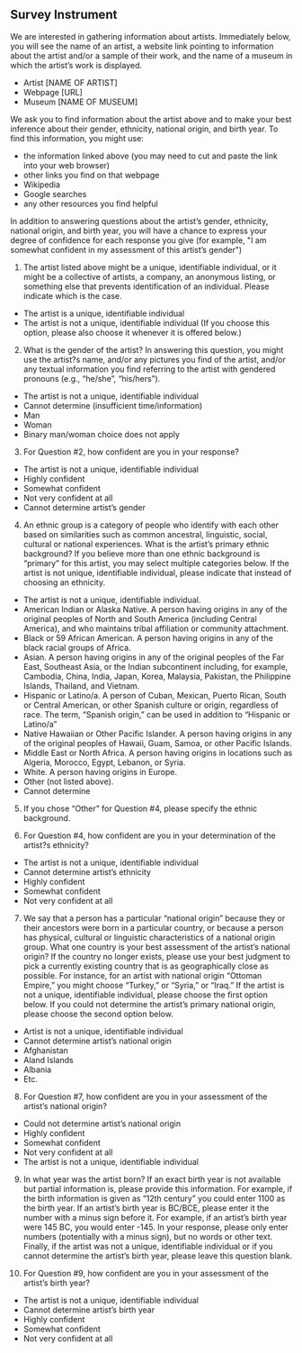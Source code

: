 ## Survey Instrument

We are interested in gathering information about artists. Immediately below, you will see the name of an artist, a website link
pointing to information about the artist and/or a sample of their work, and the name of a museum in which the artist’s work is
displayed.
- Artist [NAME OF ARTIST]
- Webpage [URL]
- Museum [NAME OF MUSEUM]

We ask you to find information about the artist above and to make your best inference about their gender, ethnicity, national
origin, and birth year. To find this information, you might use:
- the information linked above (you may need to cut and paste the link into your web browser)
- other links you find on that webpage
- Wikipedia
- Google searches
- any other resources you find helpful

In addition to answering questions about the artist’s gender, ethnicity, national origin, and birth year, you will have a chance
to express your degree of confidence for each response you give (for example, "I am somewhat confident in my assessment of
this artist’s gender")

1. The artist listed above might be a unique, identifiable individual, or it might be a collective of artists, a company, an
anonymous listing, or something else that prevents identification of an individual. Please indicate which is the case.
  - The artist is a unique, identifiable individual
  - The artist is not a unique, identifiable individual (If you choose this option, please also choose it whenever it is
offered below.)

2. What is the gender of the artist? In answering this question, you might use the artist?s name, and/or any pictures you
find of the artist, and/or any textual information you find referring to the artist with gendered pronouns (e.g., “he/she”,
“his/hers”).
- The artist is not a unique, identifiable individual
- Cannot determine (insufficient time/information)
- Man
- Woman
- Binary man/woman choice does not apply

3. For Question #2, how confident are you in your response?
- The artist is not a unique, identifiable individual
- Highly confident
- Somewhat confident
- Not very confident at all
- Cannot determine artist’s gender

4. An ethnic group is a category of people who identify with each other based on similarities such as common ancestral,
linguistic, social, cultural or national experiences. What is the artist’s primary ethnic background? If you believe more
than one ethnic background is “primary” for this artist, you may select multiple categories below. If the artist is not
unique, identifiable individual, please indicate that instead of choosing an ethnicity.
- The artist is not a unique, identifiable individual.
- American Indian or Alaska Native. A person having origins in any of the original peoples of North and South
America (including Central America), and who maintains tribal affiliation or community attachment.
- Black or 59 African American. A person having origins in any of the black racial groups of Africa.
- Asian. A person having origins in any of the original peoples of the Far East, Southeast Asia, or the Indian
subcontinent including, for example, Cambodia, China, India, Japan, Korea, Malaysia, Pakistan, the Philippine
Islands, Thailand, and Vietnam.
- Hispanic or Latino/a. A person of Cuban, Mexican, Puerto Rican, South or Central American, or other Spanish
culture or origin, regardless of race. The term, “Spanish origin,” can be used in addition to “Hispanic or Latino/a”
- Native Hawaiian or Other Pacific Islander. A person having origins in any of the original peoples of Hawaii, Guam,
Samoa, or other Pacific Islands.
- Middle East or North Africa. A person having origins in locations such as Algeria, Morocco, Egypt, Lebanon, or
Syria.
- White. A person having origins in Europe.
- Other (not listed above).
- Cannot determine

5. If you chose “Other” for Question #4, please specify the ethnic background.

6. For Question #4, how confident are you in your determination of the artist?s ethnicity?
- The artist is not a unique, identifiable individual
- Cannot determine artist’s ethnicity
- Highly confident
- Somewhat confident
- Not very confident at all

7. We say that a person has a particular “national origin” because they or their ancestors were born in a particular country,
or because a person has physical, cultural or linguistic characteristics of a national origin group. What one country is
your best assessment of the artist’s national origin? If the country no longer exists, please use your best judgment to pick
a currently existing country that is as geographically close as possible. For instance, for an artist with national origin
“Ottoman Empire,” you might choose “Turkey,” or “Syria,” or “Iraq.” If the artist is not a unique, identifiable individual,
please choose the first option below. If you could not determine the artist’s primary national origin, please choose the
second option below.
- Artist is not a unique, identifiable individual
- Cannot determine artist’s national origin
- Afghanistan
- Aland Islands
- Albania
- Etc.

8. For Question #7, how confident are you in your assessment of the artist’s national origin?
- Could not determine artist’s national origin
- Highly confident
- Somewhat confident
- Not very confident at all
- The artist is not a unique, identifiable individual

9. In what year was the artist born? If an exact birth year is not available but partial information is, please provide this
information. For example, if the birth information is given as “12th century” you could enter 1100 as the birth year. If
an artist’s birth year is BC/BCE, please enter it the number with a minus sign before it. For example, if an artist’s birth
year were 145 BC, you would enter -145. In your response, please only enter numbers (potentially with a minus sign), but
no words or other text. Finally, if the artist was not a unique, identifiable individual or if you cannot determine the
artist’s birth year, please leave this question blank.

10. For Question #9, how confident are you in your assessment of the artist’s birth year?
- The artist is not a unique, identifiable individual
- Cannot determine artist’s birth year
- Highly confident
- Somewhat confident
- Not very confident at all
